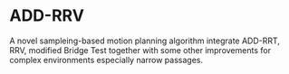 # ADD-RRV
A novel sampleing-based motion planning algorithm integrate ADD-RRT,  RRV,  modified Bridge Test together with some other improvements for complex environments especially narrow passages.
